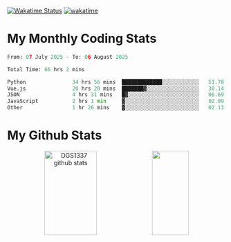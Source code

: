 [![Wakatime Status](https://github.com/noopurphalak/noopurphalak/workflows/wakatime-status-update/badge.svg)](https://github.com/noopurphalak/noopurphalak/actions/workflows/main.yml)
[![wakatime](https://wakatime.com/badge/user/80ace140-ef40-4fdd-b8ed-f3be3d2e1aea.svg)](https://wakatime.com/@80ace140-ef40-4fdd-b8ed-f3be3d2e1aea)

# My Monthly Coding Stats

<!--START_SECTION:waka-->

```python
From: 07 July 2025 - To: 06 August 2025

Total Time: 66 hrs 2 mins

Python               34 hrs 56 mins  █████████████░░░░░░░░░░░░   51.78 %
Vue.js               20 hrs 20 mins  ███████▓░░░░░░░░░░░░░░░░░   30.14 %
JSON                 4 hrs 31 mins   █▓░░░░░░░░░░░░░░░░░░░░░░░   06.69 %
JavaScript           2 hrs 1 min     ▓░░░░░░░░░░░░░░░░░░░░░░░░   02.99 %
Other                1 hr 26 mins    ▓░░░░░░░░░░░░░░░░░░░░░░░░   02.13 %
```

<!--END_SECTION:waka-->

# My Github Stats
<div style="text-align: center;">
  <img width="49%" height="195px" src="https://github-readme-stats-sigma-five.vercel.app/api?username=noopurphalak&show_icons=true&count_private=true&hide_border=true&title_color=00FFFF&icon_color=00FFFF&text_color=00FFFF&bg_color=0d1117" alt="DGS1337 github stats" />
  <img width="41%" height="195px" src="https://github-readme-stats-sigma-five.vercel.app/api/top-langs/?username=noopurphalak&layout=compact&hide_border=true&title_color=00FFFF&text_color=00FFFF&bg_color=0d1117" />
</div>
